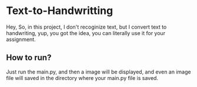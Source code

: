 # Text-to-Handwritting
Hey,
So, in this project, I don't recoginize text, but I convert text to handwriting, yup, you got the idea, you can literally use it for your assignment.

## How to run?
Just run the main.py, and then a image will be displayed, and even an image file will saved in the directory where your main.py file is saved.
